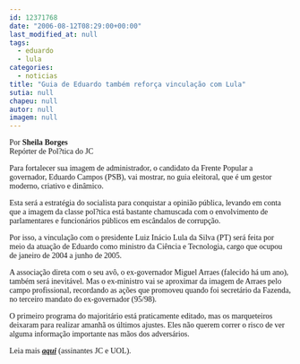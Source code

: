 ```yaml
---
id: 12371768
date: "2006-08-12T08:29:00+00:00"
last_modified_at: null
tags:
  - eduardo
  - lula
categories:
  - noticias
title: "Guia de Eduardo também reforça vinculação com Lula"
sutia: null
chapeu: null
autor: null
imagem: null
---
```

<p><P><FONT face=Verdana>Por <STRONG>Sheila Borges</STRONG><BR>Repórter de Pol?tica do JC</FONT></P></p>
<p><P><FONT face=Verdana>Para fortalecer sua imagem de administrador, o candidato da Frente Popular a governador, Eduardo Campos (PSB), vai mostrar, no guia eleitoral, que é um gestor moderno, criativo e dinâmico. </FONT></P></p>
<p><P><FONT face=Verdana>Esta será a estratégia do socialista para conquistar a opinião pública, levando em conta que a imagem da classe pol?tica está bastante chamuscada com o envolvimento de parlamentares e funcionários públicos em escândalos de corrupção. </FONT></P></p>
<p><P><FONT face=Verdana>Por isso, a vinculação com o presidente Luiz Inácio Lula da Silva (PT) será feita por meio da atuação de Eduardo como ministro da Ciência e Tecnologia, cargo que ocupou de janeiro de 2004 a junho de 2005. </FONT></P></p>
<p><P><FONT face=Verdana>A associação direta com o seu avô, o ex-governador Miguel Arraes (falecido há um ano), também será inevitável. Mas o ex-ministro vai se aproximar da imagem de Arraes pelo campo profissional, recordando as ações que promoveu quando foi secretário da Fazenda, no terceiro mandato do ex-governador (95/98).</FONT></P></p>
<p><P><FONT face=Verdana>O primeiro programa do majoritário está praticamente editado, mas os marqueteiros deixaram para realizar amanhã os últimos ajustes. Eles não querem correr o risco de ver alguma informação importante nas mãos dos adversários. </FONT></P></p>
<p><P><FONT face=Verdana>Leia mais <STRONG><EM><FONT color=crimson><A href=\"https://jc3.uol.com.br/jornal/\" target=_blank>aqui</A></FONT></EM></STRONG> (assinantes JC e UOL).</FONT></P> </p>
